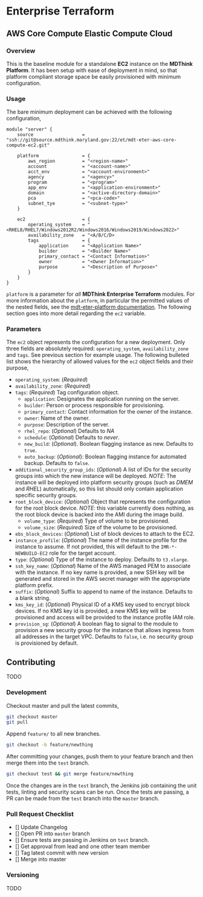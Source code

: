 # Enterprise Terraform 
## AWS Core Compute Elastic Compute Cloud
### Overview

This is the baseline module for a standalone **EC2** instance on the **MDThink Platform**. It has been setup with ease of deployment in mind, so that platform compliant storage space be easily provisioned with minimum configuration.

### Usage

The bare minimum deployment can be achieved with the following configuration,

```
module "server" {
	source          		= "ssh://git@source.mdthink.maryland.gov:22/et/mdt-eter-aws-core-compute-ec2.git"
	
	platform				= {
		aws_region          = "<region-name>"
        account             = "<account-name>"
        acct_env            = "<account-environment>"
        agency              = "<agency>"
        program             = "<program>"
        app_env             = "<application-environment>"
        domain              = "<active-directory-domain>"
        pca                 = "<pca-code>"
		subnet_tye 			= "<subnet-type>"
	}

	ec2						= {
		operating_system	= "<RHEL8/RHEL7/Windows2012R2/Windows2016/Windows2019/Windows2022>"
		availability_zone 	= "<A/B/C/D>
		tags 				= {
			application 	= "<Application Name>"
			builder 		= "<Builder Name>"
			primary_contact	= "<Contact Information>"
			owner 			= "<Owner Information>"
			purpose 		= "<Description of Purpose>"
		}
	}
}
```

`platform` is a parameter for *all* **MDThink Enterprise Terraform** modules. For more information about the `platform`, in particular the permitted values of the nested fields, see the [mdt-eter-platform documentation](https://source.mdthink.maryland.gov/projects/ET/repos/mdt-eter-platform/browse). The following section goes into more detail regarding the `ec2` variable.

### Parameters

The `ec2` object represents the configuration for a new deployment. Only three fields are absolutely required: `operating_system`, `availability_zone` and `tags`. See previous section for example usage. The following bulleted list shows the hierarchy of allowed values for the `ec2` object fields and their purpose,

- `operating_system`: (*Required*)
- `availability_zone`: (*Required*)
- `tags`: (*Required*) Tag configuration object.
	- `application`: Designates the application running on the server.
	- `builder`: Person or process responsible for provisioning.
	- `primary_contact`: Contact information for the owner of the instance.
	- `owner`: Name of the owner.
	- `purpose`: Description of the server. 
	- `rhel_repo`: (*Optional*) Defaults to *NA*
	- `schedule`: (*Optional*) Defaults to *never*.
	- `new_build`: (*Optional*). Boolean flagging instance as new. Defaults to `true`.
	- `auto_backup`: (*Optional*): Boolean flagging instance for automated backup. Defaults to `false`.
- `additional_security_group_ids`: (*Optional*) A list of IDs for the security groups into which the new instance will be deployed. *NOTE*: The instance will be deployed into platform security groups (such as *DMEM* and *RHEL*) automatically, so this list should only contain application specific security groups.
- `root_block_device`: (*Optional*) Object that represents the configuration for the root block device. *NOTE*: this variable currently does nothing, as the root block device is backed into the AMI during the image build.
	- `volume_type`: (*Required*) Type of volume to be provisioned.
	- `volume_size`: (*Required*) Size of the volume to be provisioned.
- `ebs_block_devices`: (*Optional*) List of block devices to attach to the EC2. 
- `instance_profile`: (*Optional*) The name of the instance profile for the instance to assume. If not provided, this will default to the `IMR-*-NEWBUILD-EC2` role for the target account.
- `type`: (*Optional*) Type of the instance to deploy. Defaults to `t3.xlarge`. 
- `ssh_key_name`: (*Optional*) Name of the AWS managed PEM to associate with the instance. If no key name is provided, a new SSH key will be generated and stored in the AWS secret manager with the appropriate platform prefix.
- `suffix`: (*Optional*) Suffix to append to name of the instance. Defaults to a blank string.
- `kms_key_id`: (*Optional*) Physical ID of a KMS key used to encrypt block devices. If no KMS key id is provided, a new KMS key will be provisioned and access will be provided to the instance profile IAM role.
- `provision_sg`: (*Optional*) A boolean flag to signal to the module to provision a new security group for the instance that allows ingress from all addresses in the target VPC. Defaults to `false`, i.e. no security group is provisioned by default.

## Contributing

TODO

### Development

Checkout master and pull the latest commits,

```bash
git checkout master
git pull
```

Append ``feature/`` to all new branches.

```bash
git checkout -b feature/newthing
```

After committing your changes, push them to your feature branch and then merge them into the `test` branch. 

```bash
git checkout test && git merge feature/newthing
```

Once the changes are in the `test` branch, the Jenkins job containing the unit tests, linting and security scans can be run. Once the tests are passing, a PR can be made from the `test` branch into the `master` branch.

### Pull Request Checklist

- [] Update Changelog
- [] Open PR into ``master`` branch
- [] Ensure tests are passing in Jenkins on ``test`` branch.
- [] Get approval from lead and one other team member
- [] Tag latest commit with new version
- [] Merge into master

### Versioning

TODO
